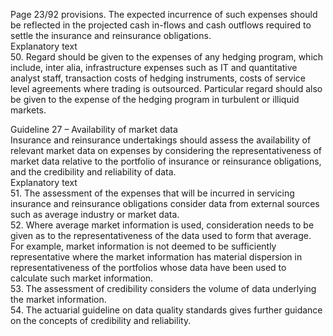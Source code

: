  
Page 23/92 
provisions. The expected incurrence of such expenses should be reflected in the projected cash 
in-flows and cash outflows required to settle the insurance and reinsurance obligations.  
Explanatory text  
50. Regard should be given to the expenses of any hedging program, which include, inter alia, 
infrastructure expenses such as IT and quantitative analyst staff, transaction costs of 
hedging instruments, costs of service level agreements where trading is outsourced. Particular regard should also be given to the expense of the hedging program in turbulent 
or illiquid markets.  
 
Guideline 27 – Availability of market data  
Insurance and reinsurance undertakings should assess the availability of relevant market data 
on expenses by considering the representativeness  of market data relative to the portfolio of 
insurance or reinsurance obligations, and the credibility and reliability of data.  
Explanatory text  
51. The assessment of the expenses that will be incurred in servicing insurance and reinsurance 
obligations consider data from external sources such as average industry or market data.  
52. Where average market information is used, consideration needs to be given as to the 
representativeness of the data used to form that average. For example, market information is not deemed to be sufficiently representative where the market information has material 
dispersion in representativeness of the portfolios whose data have been used to calculate 
such market information.  
53. The assessment of credibility considers the volume of data underlying the market 
information.  
54. The actuarial guideline on data quality standards gives further guidance on the concepts of credibility and reliability.  
 
  